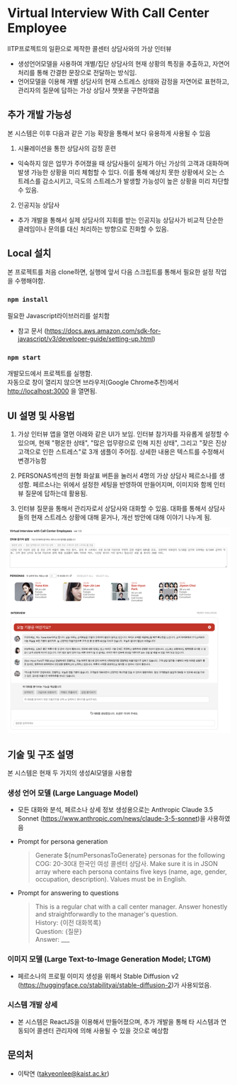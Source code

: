 # Virtual Interview With Call Center Employee

IITP프로젝트의 일환으로 제작한 콜센터 상담사와의 가상 인터뷰
- 생성언어모델을 사용하여 개별/집단 상담사의 현재 상황의 특징을 추출하고, 자연어 처리를 통해 간결한 문장으로 전달하는 방식임. 
- 언어모델을 이용해 개별 상담사의 현재 스트레스 상태와 감정을 자연어로 표현하고, 관리자의 질문에 답하는 가상 상담사 챗봇을 구현하였음

## 추가 개발 가능성
본 시스템은 이후 다음과 같은 기능 확장을 통해서 보다 유용하게 사용될 수 있음
    
1. 시뮬레이션을 통한 상담사의 감정 훈련
- 익숙하지 않은 업무가 주어졌을 때 상담사들이 실제가 아닌 가상의 고객과 대화하며 발생 가능한 상황을 미리 체험할 수 있다. 이를 통해 예상치 못한 상황에서 오는 스트레스를 감소시키고, 극도의 스트레스가 발생할 가능성이 높은 상황을 미리 차단할 수 있음. 

2. 인공지능 상담사 
- 추가 개발을 통해서 실제 상담사의 지휘를 받는 인공지능 상담사가 비교적 단순한 클레임이나 문의를 대신 처리하는 방향으로 진화할 수 있음. 

## Local 설치

본 프로젝트를 처음 clone하면, 실행에 앞서 다음 스크립트를 통해서 필요한 설정 작업을 수행해야함.

### `npm install`

필요한 Javascript라이브러리를 설치함
- 참고 문서 (https://docs.aws.amazon.com/sdk-for-javascript/v3/developer-guide/setting-up.html)


### `npm start`

개발모드에서 프로젝트를 실행함.\
자동으로 창이 열리지 않으면 브라우저(Google Chrome추천)에서 [http://localhost:3000](http://localhost:3000) 을 열면됨.


## UI 설명 및 사용법 
1. 가상 인터뷰 앱을 열먼 아래와 같은 UI가 보임. 인터뷰 참가자를 자유롭게 설정할 수 있으며, 현재 "평온한 상태", "많은 업무량으로 인해 지친 상태", 그리고 "잦은 진상 고객으로 인한 스트레스"로 3개 샘플이 주어짐. 상세한 내용은 텍스트를 수정해서 변경가능함

2. PERSONAS섹션의 원형 화살표 버튼을 눌러서 4명의 가상 상담사 페르소나를 생성함. 페르소나는 위에서 설정한 세팅을 반영하여 만들어지며, 이미지와 함께 인터뷰 질문에 답하는데 활용됨. 

3. 인터뷰 질문을 통해서 관리자로서 상담사와 대화할 수 있음. 대화를 통해서 상담사들의 현재 스트레스 상황에 대해 묻거나, 개선 방안에 대해 이야기 나누게 됨.

![alt text](image.png)

## 기술 및 구조 설명
본 시스템은 현재 두 가지의 생성AI모델을 사용함

### 생성 언어 모델 (Large Language Model)
- 모든 대화와 분석, 페르소나 상세 정보 생성용으로는 Anthropic Claude 3.5 Sonnet (https://www.anthropic.com/news/claude-3-5-sonnet)을 사용하였음 

- Prompt for persona generation
    > Generate ${numPersonasToGenerate} personas for the following COG: 20-30대 한국인 여성 콜센터 상담사.
			Make sure it is in JSON array where each persona contains five keys (name, age, gender, occupation, description). Values must be in English.

- Prompt for answering to questions
    > This is a regular chat with a call center manager. Answer honestly and straightforwardly to the manager's question.<br/>
    History: {이전 대화목록}<br/>
    Question: {질문}<br/>
    Answer: ___ 


### 이미지 모델 (Large Text-to-Image Generation Model; LTGM)
- 페르소나의 프로필 이미지 생성을 위해서 Stable Diffusion v2 (https://huggingface.co/stabilityai/stable-diffusion-2)가 사용되었음.

### 시스템 개발 상세 
- 본 시스템은 ReactJS을 이용해서 만들어졌으며, 추가 개발을 통해 타 시스템과 연동되어 콜센터 관리자에 의해 사용될 수 있을 것으로 예상함


## 문의처
- 이탁연 (<takyeonlee@kaist.ac.kr>)  
